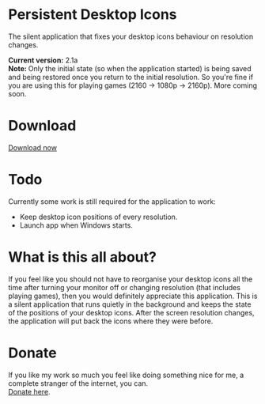 # Persistent Desktop Icons
The silent application that fixes your desktop icons behaviour on resolution changes.

<strong>Current version:</strong> 2.1a<br />
<strong>Note: </strong> Only the initial state (so when the application started) is being saved and being restored once you return to the initial resolution. So you're fine if you are using this for playing games (2160 -> 1080p -> 2160p). More coming soon.

# Download
<a href="https://github.com/TomONeill/persistentdesktopicons/releases/download/v2.1a/Persistent.Desktop.Icons.v2.1a.zip">Download now</a>

# Todo
Currently some work is still required for the application to work:
<ul>
  <li>Keep desktop icon positions of every resolution.</li>
  <li>Launch app when Windows starts.</li>
</ul>

# What is this all about?
If you feel like you should not have to reorganise your desktop icons all the time after turning your monitor off or changing resolution (that includes playing games), then you would definitely appreciate this application. This is a silent application that runs quietly in the background and keeps the state of the positions of your desktop icons. After the screen resolution changes, the application will put back the icons where they were before.

# Donate
If you like my work so much you feel like doing something nice for me, a complete stranger of the internet, you can.<BR />
<A HREF="https://www.paypal.me/TomONeill">Donate here</A>.
